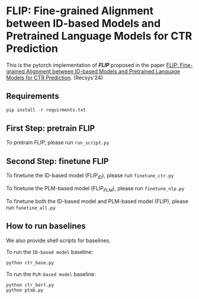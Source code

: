 # FLIP: Fine-grained Alignment between ID-based Models and Pretrained Language Models for CTR Prediction
This is the pytorch implementation of ***FLIP*** proposed in the paper [FLIP: Fine-grained Alignment between ID-based Models and Pretrained Language Models for CTR Prediction](https://arxiv.org/abs/2310.19453). (Recsys'24)

## Requirements
~~~python
pip install -r requirments.txt
~~~

## First Step: pretrain FLIP
To pretrain FLIP, please run
`run_script.py`


## Second Step: finetune FLIP
To finetune the ID-based model ($\text{FLIP}_{ID}$), please run `finetune_ctr.py`

To finetune the PLM-based model ($\text{FLIP}_{PLM}$), please run `finetune_nlp.py`

To finetune both the ID-based model and PLM-based model (FLIP), please run `funetine_all.py`

## How to run baselines
We also provide shell scripts for baselines.

To run the `ID-based model` baseline:
~~~python
python ctr_base.py
~~~
To run the `PLM-based model` baseline:
~~~python
python ctr_bert.py
python ptab.py
~~~

